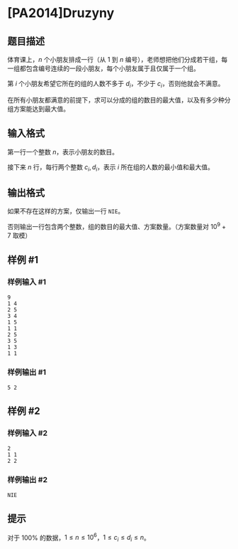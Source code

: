 # [PA2014]Druzyny

## 题目描述

体育课上，$n$ 个小朋友排成一行（从 $1$ 到 $n$ 编号），老师想把他们分成若干组，每一组都包含编号连续的一段小朋友，每个小朋友属于且仅属于一个组。

第 $i$ 个小朋友希望它所在的组的人数不多于 $d_i$，不少于 $c_i$，否则他就会不满意。

在所有小朋友都满意的前提下，求可以分成的组的数目的最大值，以及有多少种分组方案能达到最大值。

## 输入格式

第一行一个整数 $n$，表示小朋友的数目。

接下来 $n$ 行，每行两个整数 $c_i,d_i$，表示 $i$ 所在组的人数的最小值和最大值。

## 输出格式

如果不存在这样的方案，仅输出一行  `NIE`。

否则输出一行包含两个整数，组的数目的最大值、方案数量。（方案数量对 $10^9+7$ 取模）

## 样例 #1

### 样例输入 #1
```
9
1 4
2 5
3 4
1 5
1 1
2 5
3 5
1 3
1 1
```

### 样例输出 #1

```
5 2
```

## 样例 #2

### 样例输入 #2
```
2
1 1
2 2
```

### 样例输出 #2

```
NIE
```

## 提示

对于 $100\%$ 的数据，$1\le n\le 10^6$，$1\le c_i\le d_i\le n$。
